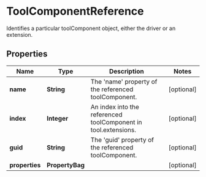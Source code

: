 

# ToolComponentReference

Identifies a particular toolComponent object, either the driver or an extension.

## Properties

| Name | Type | Description | Notes |
|------------ | ------------- | ------------- | -------------|
|**name** | **String** | The &#39;name&#39; property of the referenced toolComponent. |  [optional] |
|**index** | **Integer** | An index into the referenced toolComponent in tool.extensions. |  [optional] |
|**guid** | **String** | The &#39;guid&#39; property of the referenced toolComponent. |  [optional] |
|**properties** | **PropertyBag** |  |  [optional] |



